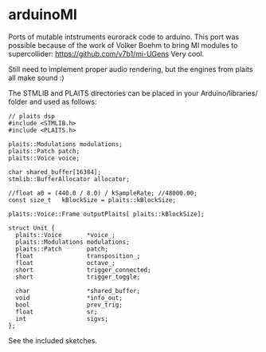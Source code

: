 # arduinoMI
Ports of mutable intstruments eurorack code to arduino.
This port was possible because of the work of Volker Boehm to bring MI modules to supercollider: https://github.com/v7b1/mi-UGens Very cool.

Still need to implement proper audio rendering, but the engines from plaits all make sound :)

The STMLIB and PLAITS directories can be placed in your Arduino/libraries/ folder and used as follows:
```
// plaits dsp
#include <STMLIB.h>
#include <PLAITS.h>

plaits::Modulations modulations;
plaits::Patch patch;
plaits::Voice voice;

char shared_buffer[16384];
stmlib::BufferAllocator allocator;

//float a0 = (440.0 / 8.0) / kSampleRate; //48000.00;
const size_t   kBlockSize = plaits::kBlockSize;

plaits::Voice::Frame outputPlaits[ plaits::kBlockSize];

struct Unit {
  plaits::Voice       *voice_;
  plaits::Modulations modulations;
  plaits::Patch       patch;
  float               transposition_;
  float               octave_;
  short               trigger_connected;
  short               trigger_toggle;

  char                *shared_buffer;
  void                *info_out;
  bool                prev_trig;
  float               sr;
  int                 sigvs;
};

```

See the included sketches.
